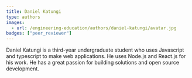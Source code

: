 ```yaml
---
title: Daniel Katungi
type: authors
images:
  - url: /engineering-education/authors/daniel-katungi/avatar.jpg 
badges: ["peer_reviewer"]
---
```

Daniel Katungi is a third-year undergraduate student who uses Javascript and typescript to make web applications. He uses Node.js and React.js for his work. He has a great passion for building solutions and open source development.
